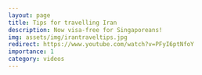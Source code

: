 ```yaml
---
layout: page
title: Tips for travelling Iran
description: Now visa-free for Singaporeans!
img: assets/img/irantraveltips.jpg
redirect: https://www.youtube.com/watch?v=PFyI6ptNfoY
importance: 1
category: videos
---
```

